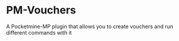 # PM-Vouchers
A Pocketmine-MP plugin that allows you to create vouchers and run different commands with it
